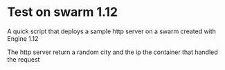 # Test on swarm 1.12

A quick script that deploys a sample http server on a swarm created with Engine 1.12

The http server return a random city and the ip the container that handled the request
